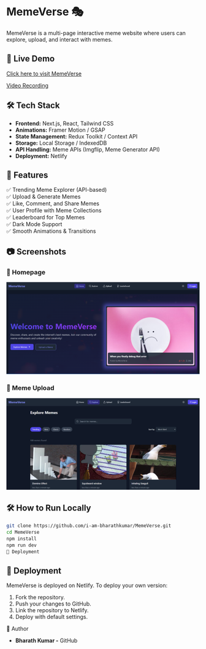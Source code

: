 # MemeVerse 🎭

MemeVerse is a multi-page interactive meme website where users can explore, upload, and interact with memes.

## 🚀 Live Demo
[Click here to visit MemeVerse](https://bespoke-fairy-f59158.netlify.app)

[Video Recording](https://bespoke-fairy-f59158.netlify.app)

## 🛠️ Tech Stack
- **Frontend:** Next.js, React, Tailwind CSS
- **Animations:** Framer Motion / GSAP
- **State Management:** Redux Toolkit / Context API
- **Storage:** Local Storage / IndexedDB
- **API Handling:** Meme APIs (Imgflip, Meme Generator API)
- **Deployment:** Netlify

## 📌 Features
✅ Trending Meme Explorer (API-based)  
✅ Upload & Generate Memes  
✅ Like, Comment, and Share Memes  
✅ User Profile with Meme Collections  
✅ Leaderboard for Top Memes  
✅ Dark Mode Support  
✅ Smooth Animations & Transitions  

## 📷 Screenshots
### 🔹 Homepage  
![Homepage](screenshots/homepage.png)  

### 🔹 Meme Upload  
![Meme Upload](screenshots/explore.png)  

## 🛠️ How to Run Locally
```sh
git clone https://github.com/i-am-bharathkumar/MemeVerse.git
cd MemeVerse
npm install
npm run dev
🔧 Deployment

```
## 🔧 Deployment
MemeVerse is deployed on Netlify. To deploy your own version:
1. Fork the repository.
2. Push your changes to GitHub.
3. Link the repository to Netlify.
4. Deploy with default settings.

👤 Author

- **Bharath Kumar -** GitHub
